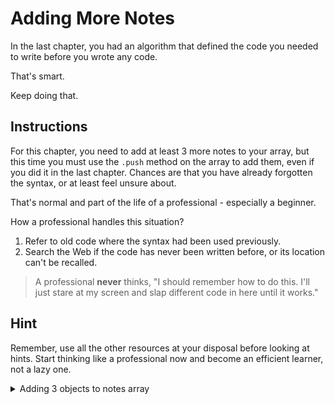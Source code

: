 # Adding More Notes

In the last chapter, you had an algorithm that defined the code you needed to write before you wrote any code.

That's smart.

Keep doing that.

## Instructions

For this chapter, you need to add at least 3 more notes to your array, but this time you must use the `.push` method on the array to add them, even if you did it in the last chapter. Chances are that you have already forgotten the syntax, or at least feel unsure about.

That's normal and part of the life of a professional - especially a beginner.

How a professional handles this situation?

1. Refer to old code where the syntax had been used previously.
1. Search the Web if the code has never been written before, or its location can't be recalled.

> A professional **never** thinks, "I should remember how to do this. I'll just stare at my screen and slap different code in here until it works."

## Hint

Remember, use all the other resources at your disposal before looking at hints. Start thinking like a professional now and become an efficient learner, not a lazy one.

<details>
    <summary>Adding 3 objects to notes array</summary>

```js
notes.push({
    id: 4,
    category: "Task",
    text: "Review all my old code before asking for help or looking at hints.",
    author: "Samantha Maas",
    date: "2020-11-09"
})

notes.push({
    id: 5,
    category: "Observation",
    text: "I have found that slowing down and thinking about the problem, and writing out the comments makes it vastly easier to write code.",
    author: "Gib Jeffries",
    date: "2021-01-18"
})

notes.push({
    id: 6,
    category: "Reminder",
    text: "Need to have all my code backed up to Github by the end of the week.",
    author: "Rebecca Parker",
    date: "2021-02-25"
})
```
</details>
